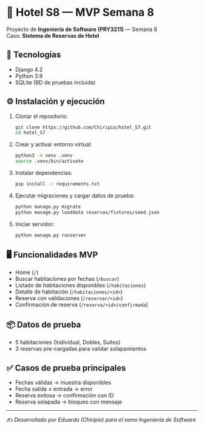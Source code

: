 # 🏨 Hotel S8 — MVP Semana 8

Proyecto de **Ingeniería de Software (PRY3211)** — Semana 8  
Caso: **Sistema de Reservas de Hotel**

## 🚀 Tecnologías
- Django 4.2
- Python 3.9
- SQLite (BD de pruebas incluida)

## ⚙️ Instalación y ejecución

1. Clonar el repositorio:
   ```bash
   git clone https://github.com/Chiripio/hotel_S7.git
   cd hotel_S7
   ```

2. Crear y activar entorno virtual:
   ```bash
   python3 -m venv .venv
   source .venv/bin/activate
   ```

3. Instalar dependencias:
   ```bash
   pip install -r requirements.txt
   ```

4. Ejecutar migraciones y cargar datos de prueba:
   ```bash
   python manage.py migrate
   python manage.py loaddata reservas/fixtures/seed.json
   ```

5. Iniciar servidor:
   ```bash
   python manage.py runserver
   ```

## 🖥️ Funcionalidades MVP
- Home (`/`)
- Buscar habitaciones por fechas (`/buscar`)
- Listado de habitaciones disponibles (`/habitaciones`)
- Detalle de habitación (`/habitaciones/<id>`)
- Reserva con validaciones (`/reservar/<id>`)
- Confirmación de reserva (`/reserva/<id>/confirmada`)

## 📦 Datos de prueba
- 5 habitaciones (Individual, Dobles, Suites)
- 3 reservas pre-cargadas para validar solapamientos

## ✅ Casos de prueba principales
- Fechas válidas → muestra disponibles
- Fecha salida ≤ entrada → error
- Reserva exitosa → confirmación con ID
- Reserva solapada → bloqueo con mensaje

---

✍️ *Desarrollado por Eduardo (Chiripio) para el ramo Ingeniería de Software*
